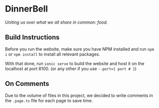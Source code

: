# DinnerBell
*Uniting us over what we all share in common: food.*

## Build Instructions

Before you run the website, make sure you have NPM installed and run ```npm i``` or ```npm install``` to install all relevant packages.

With that done, run ```ionic serve``` to build the website and host it on the localhost at port 8100. (or any other if you use ```--port={ port # }```)

## On Comments

Due to the volume of files in this project, we decided to write comments in the ```.page.ts``` file for each page to save time.